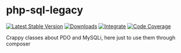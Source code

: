 # php-sql-legacy

[![Latest Stable Version](https://img.shields.io/packagist/v/slam/php-sql-legacy.svg)](https://packagist.org/packages/slam/php-sql-legacy)
[![Downloads](https://img.shields.io/packagist/dt/slam/php-sql-legacy.svg)](https://packagist.org/packages/slam/php-sql-legacy)
[![Integrate](https://github.com/Slamdunk/php-sql-legacy/workflows/Integrate/badge.svg?branch=master)](https://github.com/Slamdunk/php-sql-legacy/actions)
[![Code Coverage](https://codecov.io/gh/Slamdunk/php-sql-legacy/coverage.svg?branch=master)](https://codecov.io/gh/Slamdunk/php-sql-legacy?branch=master)

Crappy classes about PDO and MySQLi, here just to use them through composer
